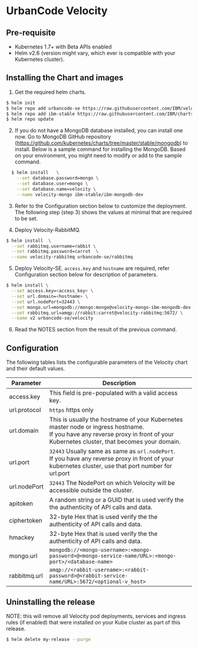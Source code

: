 # UrbanCode Velocity

## Pre-requisite

- Kubernetes 1.7+ with Beta APIs enabled
- Helm v2.6  (version might vary, which ever is compatible with your Kubernetes cluster).

## Installing the Chart and images

1. Get the required helm charts.

  ```sh
  $ helm init
  $ helm repo add urbancode-se https://raw.githubusercontent.com/IBM/velocity-se/master/kubernetes/repo
  $ helm repo add ibm-stable https://raw.githubusercontent.com/IBM/charts/master/repo/stable/
  $ helm repo update
  ```
2. If you do not have a MongoDB database installed, you can install one now. Go to MongoDB GitHub repository (https://github.com/kubernetes/charts/tree/master/stable/mongodb) to install. Below is a sample command for installing the MongoDB. Based on your environment, you might need to modify or add to the sample command.

  ```sh
    $ helm install   \
      --set database.password=mongo \
      --set database.user=mongo \
      --set database.name=velocity \
      --name velocity-mongo ibm-stable/ibm-mongodb-dev
  ```

3. Refer to the Configuration section below to customize the deployment. The following step (step 3) shows the values at minimal that are required to be set.

4. Deploy Velocity-RabbitMQ.

  ```sh
  $ helm install  \
    --set rabbitmq.username=rabbit \
    --set rabbitmq.password=carrot  \
    --name velocity-rabbitmq urbancode-se/rabbitmq
  ```

5. Deploy Velocity-SE. `access.key` and `hostname` are required, refer Configuration section below for description of parameters.

  ```sh
  $ helm install \
    --set access.key=<access_key> \
    --set url.domain=<hostname> \
    --set url.nodePort=32443 \
    --set mongo.url=mongodb://mongo:mongo@velocity-mongo-ibm-mongodb-dev:27017/admin \
    --set rabbitmq.url=amqp://rabbit:carrot@velocity-rabbitmq:5672/ \
    --name v2 urbancode-se/velocity
  ```

6. Read the NOTES section from the result of the previous command.

## Configuration

The following tables lists the configurable parameters of the Velocity chart and their default values.

Parameter                     | Description
----------------------------- | ---------------------------------------------------------------------------------------------------
access.key                    | This field is pre-populated with a valid access key.
url.protocol                  | `https` https only
url.domain                    | This is usually the hostname of your Kubernetes master node or ingress hostname. <br/>  If you have any reverse proxy in front of your Kubernetes cluster, that becomes your domain. <br/>
url.port                      | `32443` Usually same as same as `url.nodePort`. <br/>  If you have any reverse proxy in front of your kubernetes cluster, use that port number for url.port <br/>
url.nodePort                  | `32443` The NodePort on which Velocity will be accessible outside the cluster.
apitoken                      | A random string or a GUID that is used verify the the authenticity of API calls and data.
ciphertoken                   | 32-byte Hex that is used verify the the authenticity of API calls and data.
hmackey                       | 32-byte Hex that is used verify the the authenticity of API calls and data.
mongo.url                     | `mongodb://<mongo-username>:<mongo-password>@<mongo-service-name/URL>:<mongo-port>/<database-name>`
rabbitmq.url                  | `amqp://<rabbit-username>:<rabbit-password>@<rabbit-service-name/URL>:5672/<optional-v_host>`

## Uninstalling the release

NOTE: this will remove all Velocity pod deployments, services and ingress rules (if enabled) that were installed on your Kube cluster as part of this release.

```sh
$ helm delete my-release --purge
```
